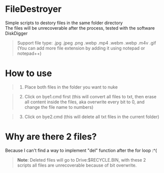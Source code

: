 <h1>FileDestroyer</h1>
Simple scripts to destory files in the same folder directory</br>
The files will be unrecoverable after the process, tested with the software DiskDigger</br>

> Support file type: .jpg .jpeg .png .webp .mp4 .webm .webp .m4v .gif </br>
(You can add more file extension by adding it using notepad or notepad++)</br>

<h1>How to use</h1>

> 1. Place both files in the folder you want to nuke </br>

> 2. Click on bye1.cmd first (this will convert all files to txt, then erase all content inside the files, aka overwrite every bit to 0, and change the file name to numbers) </br>

> 3. Click on bye2.cmd (this will delete all txt files in the current folder) </br>

<h1>Why are there 2 files?</h1>

Because I can't find a way to implement "del" function after the for loop :^(

> **Note**: Deleted files will go to Drive:\$RECYCLE.BIN, with these 2 scripts all files are unrecoverable because of bit overwrite.
